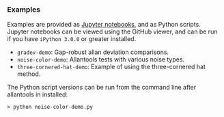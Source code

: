 ### Examples

Examples are provided as [Jupyter notebooks](http://jupyter.org), and as Python scripts. Jupyter notebooks can be viewed using the GitHub viewer, and can be run if you have `iPython 3.0.0` or greater  installed.

  * `gradev-demo`: Gap-robust allan deviation comparisons.
  * `noise-color-demo`: Allantools tests with various noise types.
  * `three-cornered-hat-demo`: Example of using the three-cornered hat method.

The Python script versions can be run from the command line after allantools in installed:

    > python noise-color-demo.py

